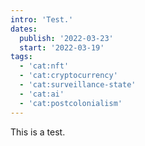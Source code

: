```yaml
---
intro: 'Test.'
dates:
  publish: '2022-03-23'
  start: '2022-03-19'
tags:
  - 'cat:nft'
  - 'cat:cryptocurrency'
  - 'cat:surveillance-state'
  - 'cat:ai'
  - 'cat:postcolonialism'
---
```


This is a test.
